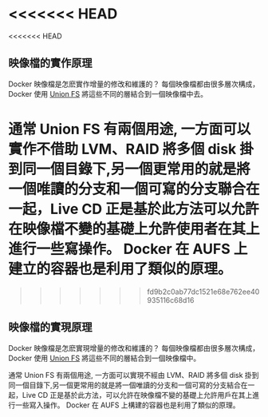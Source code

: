 <<<<<<< HEAD
=======
<<<<<<< HEAD
## 映像檔的實作原理

Docker 映像檔是怎麽實作增量的修改和維護的？
每個映像檔都由很多層次構成，Docker 使用 [Union FS](http://en.wikipedia.org/wiki/UnionFS) 將這些不同的層結合到一個映像檔中去。

通常 Union FS 有兩個用途, 一方面可以實作不借助 LVM、RAID 將多個 disk 掛到同一個目錄下,另一個更常用的就是將一個唯讀的分支和一個可寫的分支聯合在一起，Live CD 正是基於此方法可以允許在映像檔不變的基礎上允許使用者在其上進行一些寫操作。
Docker 在 AUFS 上建立的容器也是利用了類似的原理。
=======
>>>>>>> fd9b2c0ab77dc1521e68e762ee40935116c68d16
## 映像檔的實現原理

Docker 映像檔是怎麽實現增量的修改和維護的？
每個映像檔都由很多層次構成，Docker 使用 [Union FS](http://en.wikipedia.org/wiki/UnionFS) 將這些不同的層結合到一個映像檔中。

通常 Union FS 有兩個用途, 一方面可以實現不經由 LVM、RAID 將多個 disk 掛到同一個目錄下,另一個更常用的就是將一個唯讀的分支和一個可寫的分支結合在一起，Live CD 正是基於此方法，可以允許在映像檔不變的基礎上允許用戶在其上進行一些寫入操作。
Docker 在 AUFS 上構建的容器也是利用了類似的原理。
